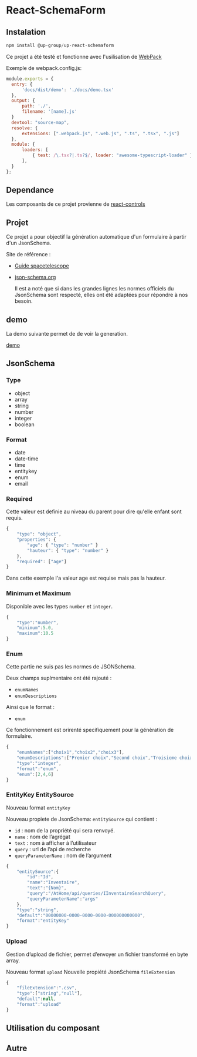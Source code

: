 # React-SchemaForm
 
 ## Instalation

 ``` javascript
 npm install @up-group/up-react-schemaform
 ```


 Ce projet a été testé et fonctionne avec l'usilisation de [WebPack](https://webpack.github.io/docs/)

 Exemple de webpack.config.js:
  ``` javascript
 module.exports = {
    entry: {
        'docs/dist/demo': './docs/demo.tsx'
    },
    output: {
        path: './',
        filename: '[name].js'
    }          ,
    devtool: "source-map",
    resolve: {
        extensions: [".webpack.js", ".web.js", ".ts", ".tsx", ".js"]
    },
    module: {
        loaders: [
            { test: /\.tsx?|.ts?$/, loader: "awesome-typescript-loader" },
        ],
    }
};
 ```

 ## Dependance

Les composants de ce projet provienne de [react-controls](https://github.com/Up-Group/react-controls) 

 ## Projet

 Ce projet a pour objectif la génération automatique d'un formulaire à partir d'un JsonSchema. 

 Site de référence :

- [Guide spacetelescope](https://spacetelescope.github.io/understanding-json-schema/)
- [json-schema.org](http://json-schema.org/)

  Il est a noté que si dans les grandes lignes les normes officiels du JsonSchema sont respecté, elles ont été adaptées pour répondre à nos besoin.

## demo

La demo suivante permet de de voir la generation.

[demo](https://up-group.github.io/react-schemaform/)

## JsonSchema

### Type


- object
- array
- string
- number
- integer
- boolean


### Format

- date
- date-time
- time
- entitykey
- enum
- email

### Required

Cette valeur est definie au niveau du parent pour dire qu'elle enfant sont requis.

``` javascript
{
    "type": "object",
    "properties": {
        "age": { "type": "number" }
        "hauteur": { "type": "number" }
    },
    "required": ["age"]
}
```

Dans cette exemple l'a valeur age est requise mais pas la hauteur.


### Minimum et Maximum

Disponible avec les types `number` et `integer`.

``` javascript
{
    "type":"number",
    "minimum":5.0,
    "maximum":10.5
}
```

### Enum

Cette partie ne suis pas les normes de JSONSchema.

Deux champs suplmentaire ont été rajouté :
- `enumNames`
- `enumDescriptions` 

Ainsi que le format :
- `enum`

Ce fonctionnement est orirenté specifiquement pour la génèration de formulaire.


```javascript
{
    "enumNames":["choix1","choix2","choix3"],
    "enumDescriptions":["Premier choix","Second choix","Troisieme choix"],
    "type":"integer",
    "format":"enum",
    "enum":[2,4,6]
}
```

### EntityKey EntitySource

Nouveau format `entityKey`

Nouveau propiete de JsonSchema: `entitySource` qui contient : 
- `id` : nom de la propriété qui sera renvoyé.
- `name` : nom de l’agrégat
- `text` : nom à afficher à l’utilisateur
- `query` : url de l’api de recherche
- `queryParameterName` : nom de l’argument

``` javascript
{
    "entitySource":{
        "id":"Id",
        "name":"Inventaire",
        "text":"{Nom}",
        "query":"/AtHome/api/queries/IInventaireSearchQuery",
        "queryParameterName":"args"
    },
    "type":"string",
    "default":"00000000-0000-0000-0000-000000000000",
    "format":"entityKey"
}

```

### Upload

Gestion d’upload de fichier, permet d’envoyer un fichier transformé en byte array.

Nouveau format `upload`
Nouvelle propiété JsonSchema `fileExtension`

```javascript
{
    "fileExtension":".csv",
    "type":["string","null"],
    "default":null,
    "format":"upload"
}
```

## Utilisation du composant

## Autre
